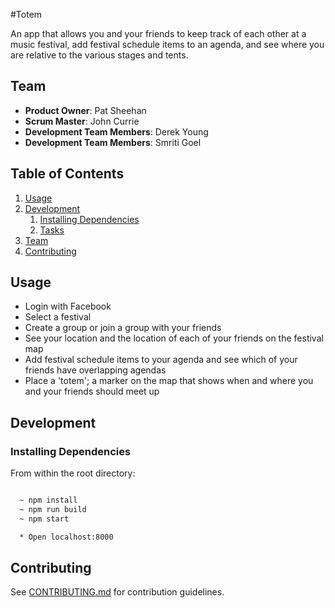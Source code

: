 #Totem

An app that allows you and your friends to keep track of each other at a music festival, add festival schedule items to an agenda, and see where you are relative to the various stages and tents.

## Team

  - __Product Owner__: Pat Sheehan
  - __Scrum Master__: John Currie
  - __Development Team Members__: Derek Young
  - __Development Team Members__: Smriti Goel

## Table of Contents

1. [Usage](#Usage)
1. [Development](#development)
    1. [Installing Dependencies](#installing-dependencies)
    1. [Tasks](#tasks)
1. [Team](#team)
1. [Contributing](#contributing)

## Usage

- Login with Facebook
- Select a festival
- Create a group or join a group with your friends
- See your location and the location of each of your friends on the festival map
- Add festival schedule items to your agenda and see which of your friends have overlapping agendas
- Place a 'totem'; a marker on the map that shows when and where you and your friends should meet up


## Development

### Installing Dependencies

From within the root directory:

```sh

  ~ npm install
  ~ npm run build
  ~ npm start

  * Open localhost:8000
```


## Contributing

See [CONTRIBUTING.md](CONTRIBUTING.md) for contribution guidelines.
